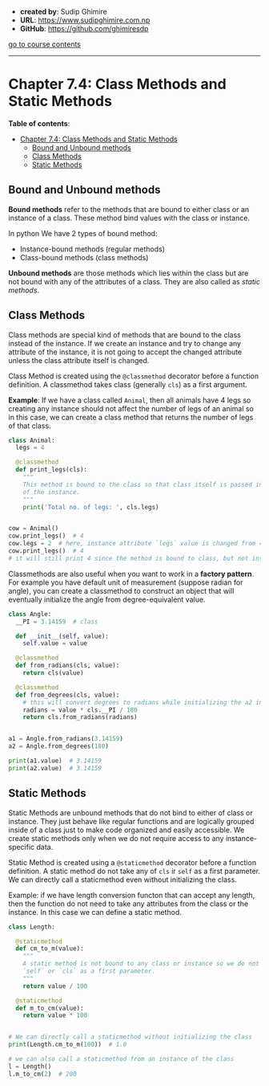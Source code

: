 - **created by**: Sudip Ghimire
- **URL**: https://www.sudipghimire.com.np
- **GitHub**: https://github.com/ghimiresdp

[go to course contents](https://github.com/ghimiresdp/python-level1/)
<hr>

# Chapter 7.4: Class Methods and Static Methods

**Table of contents**:

- [Chapter 7.4: Class Methods and Static Methods](#chapter-74-class-methods-and-static-methods)
  - [Bound and Unbound methods](#bound-and-unbound-methods)
  - [Class Methods](#class-methods)
  - [Static Methods](#static-methods)

## Bound and Unbound methods

**Bound methods** refer to the methods that are bound to either class or an
instance of a class. These method bind values with the class or instance.

In python We have 2 types of bound method:

- Instance-bound methods (regular methods)
- Class-bound methods (class methods)

**Unbound methods** are those methods which lies within the class but are not
bound with any of the attributes of a class. They are also called as
_static methods_.

## Class Methods

Class methods are special kind of methods that are bound to the class instead
of the instance. If we create an instance and try to change any attribute of
the instance, it is not going to accept the changed attribute unless the class
attribute itself is changed.

Class Method is created using the `@classmethod` decorator before a function
definition. A classmethod takes class (generally `cls`) as a first argument.

**Example**: If we have a class called `Animal`, then all animals have 4 legs so
creating any instance should not affect the number of legs of an animal so in
this case, we can create a class method that returns the number of legs of that
class.

```python
class Animal:
  legs = 4

  @classmethod
  def print_legs(cls):
    """
    This method is bound to the class so that class itself is passed instead
    of the instance.
    """
    print('Total no. of legs: ', cls.legs)


cow = Animal()
cow.print_legs()  # 4
cow.legs = 2  # here, instance attribute `legs` value is changed from 4 to 2
cow.print_legs()  # 4
# it will still print 4 since the method is bound to class, but not instance.
```

Classmethods are also useful when you want to work in a **factory pattern**. For
example you have default unit of measurement (suppose radian for angle), you
can create a classmethod to construct an object that will eventually initialize
the angle from degree-equivalent value.

```python
class Angle:
  __PI = 3.14159  # class

  def __init__(self, value):
    self.value = value

  @classmethod
  def from_radians(cls, value):
    return cls(value)

  @classmethod
  def from_degrees(cls, value):
    # this will convert degrees to radians while initializing the a2 instance.
    radians = value * cls.__PI / 180
    return cls.from_radians(radians)


a1 = Angle.from_radians(3.14159)
a2 = Angle.from_degrees(180)

print(a1.value)  # 3.14159
print(a2.value)  # 3.14159

```

## Static Methods

Static Methods are unbound methods that do not bind to either of class or
instance. They just behave like regular functions and are logically grouped
inside of a class just to make code organized and easily accessible. We create
static methods only when we do not require access to any instance-specific data.

Static Method is created using a `@staticmethod` decorator before a function
definition. A static method do not take any of `cls` ir `self` as a first
parameter. We can directly call a staticmethod even without initializing the
class.

Example: if we have length conversion functon that can accept any length, then
the function do not need to take any attributes from the class or the instance.
In this case we can define a static method.

```python
class Length:

  @staticmethod
  def cm_to_m(value):
    """
    A static method is not bound to any class or instance so we do not need
    `self` or `cls` as a first parameter.
    """
    return value / 100

  @staticmethod
  def m_to_cm(value):
    return value * 100


# We can directly call a staticmethod without initializing the class
print(Length.cm_to_m(100))  # 1.0

# we can also call a staticmethod from an instance of the class
l = Length()
l.m_to_cm(2)  # 200
```

